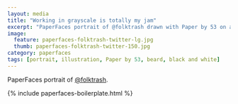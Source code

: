 ```yaml
---
layout: media
title: "Working in grayscale is totally my jam"
excerpt: "PaperFaces portrait of @folktrash drawn with Paper by 53 on an iPad."
image: 
  feature: paperfaces-folktrash-twitter-lg.jpg
  thumb: paperfaces-folktrash-twitter-150.jpg
category: paperfaces
tags: [portrait, illustration, Paper by 53, beard, black and white]
---
```


PaperFaces portrait of [@folktrash](http://twitter.com/folktrash).

{% include paperfaces-boilerplate.html %}
